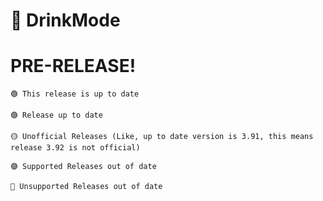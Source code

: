 # 🥛 DrinkMode
# PRE-RELEASE!

`🟢 This release is up to date`

```
🟢 Release up to date
 
🟡 Unofficial Releases (Like, up to date version is 3.91, this means release 3.92 is not official)

🟣 Supported Releases out of date

🔴 Unsupported Releases out of date
```
